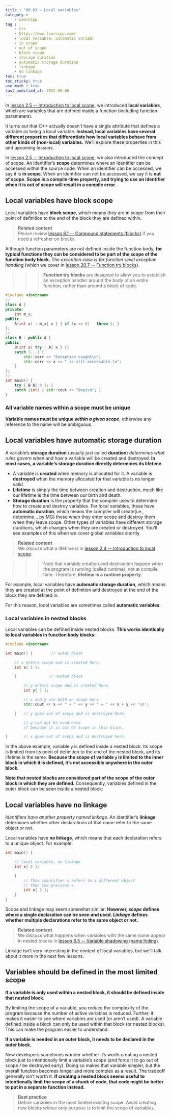 ```yaml
---
title : "06.03 — Local variables"
category :
    - LearnCpp
tag : 
    - C++
    - https://www.learncpp.com/
    - local variable, automatic variabl
    - in scope
    - out of scope
    - block scope
    - storage duration
    - automatic storage duration
    - linkage
    - no linkage
toc: true  
toc_sticky: true 
use_math : true
last_modified_at: 2022-06-06
---
```



In [lesson 2.5 -- Introduction to local scope](https://www.learncpp.com/cpp-tutorial/introduction-to-local-scope/), we introduced **local variables**, which are variables that are defined inside a function (including function parameters).

It turns out that C++ actually doesn’t have a single attribute that defines a variable as being a local variable. **Instead, local variables have several different properties that differentiate how local variables behave from other kinds of (non-local) variables.** We’ll explore these properties in this and upcoming lessons.

In [lesson 2.5 -- Introduction to local scope](https://www.learncpp.com/cpp-tutorial/introduction-to-local-scope/), we also introduced the concept of scope. An identifier’s **scope** determines where an identifier can be accessed within the source code. When an identifier can be accessed, we say it is **in scope**. When an identifier can not be accessed, we say it is **out of scope**. **Scope is a compile-time property, and trying to use an identifier when it is out of scope will result in a compile error.**


## Local variables have block scope

Local variables have **block scope**, which means they are in scope from their point of definition to the end of the block they are defined within.

>**Related content**  
Please review [lesson 6.1 -- Compound statements (blocks)](https://www.learncpp.com/cpp-tutorial/compound-statements-blocks/) if you need a refresher on blocks.

Although function parameters are not defined inside the function body, **for typical functions they can be considered to be part of the scope of the function body block.** *The exception case is for function-level exception handling* (which we cover in [lesson 20.7 -- Function try blocks](https://www.learncpp.com/cpp-tutorial/function-try-blocks/)).

>>>**Function try blocks** are designed to allow you to establish an exception handler around the body of an entire function, rather than around a block of code.  
```c++
#include <iostream>
//
class A {
private:
    int m_x;
public:
    A(int x) : m_x{ x } { if (x <= 0)   throw 1; }
};
//
class B : public A {
public:
    B(int x) try : A{ x } {}
    catch (...) {
        std::cerr << "Exception caught\n";
        std::cerr << x << " is stil accessable.\n";
    }
};
//
int main() {
    try { B b{ 0 }; }
    catch (int) { std::cout << "Oops\n"; }
}
```


### All variable names within a scope must be unique

**Variable names must be unique *within a given scope***, otherwise any reference to the name will be ambiguous.


## Local variables have automatic storage duration

A variable’s **storage duration** (usually just called **duration**) *determines what rules govern* when and how a variable will be created and destroyed. **In most cases, a variable’s storage duration directly determines its lifetime.**

>>>
- A variable is **created** when memory is allocated for it. A variable is **destroyed** when the memory allocated for that variable is no longer valid.  
- **Lifetime** is simply the time between creation and destruction, much like our lifetime is the time between our birth and death.  
- **Storage duration** is the property that the compiler uses to determine how to create and destroy variables. For local variables, these have **automatic duration**, which means the compiler will create(i.e., determine... by MG) these when they enter scope and destroy them when they leave scope. Other types of variables have different storage durations, which changes when they are created or destroyed. You'll see examples of this when we cover global variables shortly.

>**Related content**  
We discuss what a lifetime is in [lesson 2.4 -- Introduction to local scope](https://www.learncpp.com/cpp-tutorial/introduction-to-local-scope/).

>>>Note that variable creation and destruction happen when the program is running (called runtime), not at compile time. Therefore, **lifetime is a runtime property**.

For example, local variables have **automatic storage duration**, which means they are created at the point of definition and destroyed at the end of the block they are defined in.

For this reason, local variables are sometimes called **automatic variables**.


### Local variables in nested blocks

Local variables can be defined inside nested blocks. **This works identically to local variables in function body blocks:**

```c++
#include <iostream>

int main() {        // outer block

    // x enters scope and is created here.
    int x{ 5 };

    {              // nested block

        // y enters scope and is created here.
        int y{ 7 };

        // x and y are both in scope here
        std::cout << x << " + " << y << " = " << x + y << '\n';

    }   // y goes out of scope and is destroyed here.

        // y can not be used here
        // because it is out of scope in this block.

}       // x goes out of scope and is destroyed here.
```

In the above example, variable `y` is defined inside a nested block. Its scope is limited from its point of definition to the end of the nested block, and its lifetime is the same. **Because the scope of variable `y` is limited to the inner block in which it is defined, it’s not accessible anywhere in the outer block.**

**Note that nested blocks are considered part of the scope of the outer block in which they are defined.** Consequently, variables defined in the outer block can be seen inside a nested block:


## Local variables have no linkage

*Identifiers have another property named linkage.* An identifier’s **linkage** determines whether other declarations of that name refer to the same object or not.

Local variables have **no linkage**, which means that each declaration refers to a unique object. For example:

```c++
int main() {

    // local variable, no linkage
    int x{ 2 }; 

    {
        // This identifier x refers to a different object
        // than the previous x.
        int x{ 3 }; 
    }
}
```

Scope and linkage may seem somewhat similar. **However, *scope* defines where a single declaration can be seen and used. *Linkage* defines whether multiple declarations refer to the same object or not.**

>**Related content**  
We discuss what happens when variables with the same name appear in nested blocks in [lesson 6.5 -- Variable shadowing (name hiding)](https://www.learncpp.com/cpp-tutorial/variable-shadowing-name-hiding/).

Linkage isn’t very interesting in the context of local variables, but we’ll talk about it more in the next few lessons.


## Variables should be defined in the most limited scope

**If a variable is only used within a nested block, it should be defined inside that nested block.**

By limiting the scope of a variable, you reduce the complexity of the program because the number of active variables is reduced. Further, it makes it easier to see where variables are used (or aren’t used). A variable defined inside a block can only be used within that block (or nested blocks). This can make the program easier to understand.

**If a variable is needed in an outer block, it needs to be declared in the outer block.**

New developers sometimes wonder whether it’s worth creating a nested block just to intentionally limit a variable’s scope (and force it to go out of scope / be destroyed early). Doing so makes that variable simpler, but the overall function becomes longer and more complex as a result. The tradeoff generally isn’t worth it. **If creating a nested block seems useful to intentionally limit the scope of a chunk of code, that code might be better to put in a separate function instead.**


>**Best practice**  
Define variables in the most limited existing scope. Avoid creating new blocks whose only purpose is to limit the scope of variables.